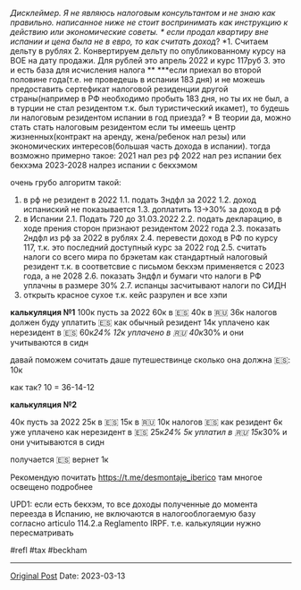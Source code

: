 *Дисклеймер. Я не являюсь налоговым консультантом и не знаю как правильно. написанное ниже не стоит воспринимать как инструкцию к действию или экономические советы.
*
*если продал квартиру вне испании и цена была не в евро, то как считать* доход*? 
*1. Считаем дельту в рублях
2. Конвертируем дельту по опубликованному курсу на BOE на дату продажи. Для рублей это апрель 2022 и курс 117руб
3. это и есть база для исчисления налога
**
***если приехал во второй половине года(т.е. не проведешь в испании 183 дня) и не можешь предоставить сертефикат налоговой резиденции другой страны(например в РФ необходимо пробыть 183 дня, но ты их не был, а в турции не стал резидентом т.к. был туристический икамет), то будешь ли налоговым резидентом испании в год приезда?
*
В теории да, можно стать стать налоговым резидентом если ты имеешь центр жизненных(контракт на аренду, жена/ребенок нал резы) или экономических интересов(большая часть дохода в испании). тогда возможно примерно такое:
2021 нал рез рф
2022 нал рез испании бех бекхэма
2023-2028 налрез испании с бекхэмом

очень грубо алгоритм такой:
1. в рф не резидент в 2022
1.1. подать 3ндфл за 2022
1.2. доход испаниский не показывается
1.3. доплатить 13->30% за доход в рф
2. в Испании
2.1. Подать 720 до 31.03.2022
2.2. подать декларацию, в ходе прения сторон признают резидентом 2022 года
2.3. показать 2ндфл из рф за 2022 в рублях
2.4. перевести доход в РФ по курсу 117, т.к. это последний доступный курс за 2022 год
2.5. считать налоги со всего мира по брэкетам как стандартный налоговый резидент т.к. в соответсвие с письмом бекхэм применяется с 2023 года, а не 2028
2.6. показать 3ндфл и бумаги что налоги в РФ уплачны в размере 30%
2.7. испанцы засчитывают налоги по СИДН
3. открыть красное сухое т.к. кейс разрулен и все хэпи

**калькуляция №1**
100к пусть за 2022
60к в 🇪🇸
40к в 🇷🇺
36к налогов должен буду уплатить 🇪🇸 как обычный резидент
14к уплачено как нерезидент в 🇪🇸 60к*24%
12к уплачено в 🇷🇺 40к*30% и они учитываются в сидн

давай поможем сочитать даше путешествинце сколько она должна 🇪🇸: 10к

как так? 10 = 36-14-12

**калькуляция №2**

40к пусть за 2022
25к в 🇪🇸
15к в 🇷🇺
10к налогов 🇪🇸 как резидент
6к уже уплачено как нерезидент в 🇪🇸 25к*24%
5к уплатил в 🇷🇺 15к*30% и они учитываются в сидн

получается 🇪🇸 вернет 1к

Рекомендую почитать https://t.me/desmontaje_iberico там многое освещено подробнее

UPD1: если есть бекхэм, то все доходы полученные до момента переезда в Испанию, не включаются в налогооблогаемую базу согласно articulo 114.2.a Reglamento IRPF. т.е. калькуляции нужно пересматривать

#refl #tax #beckham

---
[Original Post](https://t.me/lev2tarragona/1003)
Date: 2023-03-13
